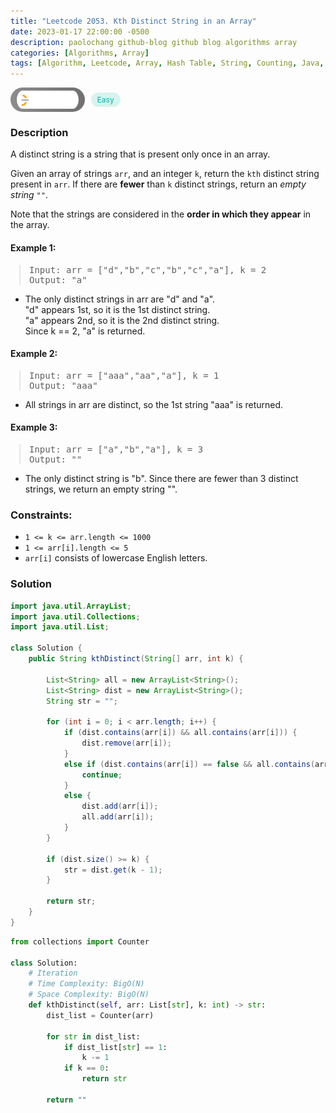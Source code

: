 ```yaml
---
title: "Leetcode 2053. Kth Distinct String in an Array"
date: 2023-01-17 22:00:00 -0500
description: paolochang github-blog github blog algorithms array
categories: [Algorithms, Array]
tags: [Algorithm, Leetcode, Array, Hash Table, String, Counting, Java, Python]
---
```


<style type='text/css'>
blockquote {
  margin-left: 14px;
}
img {
  left: 0 !important;
  transform: none !important;
  -webkit-transform: none !important;
}
[class*="summary"] {
  display: none;
}
[class*="header"] {
  display: flex;
  flex-direction: row;
  align-items: center;
  gap: 10px;
}
[class*="leet_logo"] {
  height: 29px;
  padding: 5px 10px;
  border-radius: 21px;
  background-color: #f7f7f7;
  background: linear-gradient(90deg, rgba(80,80,80,0.65) 0%, rgba(36,36,36,0.65) 100%);
}
[class*="easy"] {
  color: #00B8A3;
  font-size: 12px;
  padding: 4px 10px;
  border-radius: 21px;
  background-color: rgba(0, 184, 163, 0.15);
}
[class*="medium"] {
  color: #FFC01E;
  font-size: 12px;
  padding: 4px 10px;
  border-radius: 21px;
  background-color: #FFC01E26;
}
</style>

<div class=summary>
  A distinct string is a string that is present only once in an array.
  
  Given an array of strings `arr`, and an integer `k`, return the `kth` distinct string present in `arr`. If there are fewer than `k` distinct strings, return an _empty string_ `""`.
</div>

<div id=header class=header>
  <img class=leet_logo src="/assets/img/leetcode_logo.png" />
  <span class=easy>Easy</span>
</div>

### Description

A distinct string is a string that is present only once in an array.

Given an array of strings `arr`, and an integer `k`, return the `kth` distinct string present in `arr`. If there are **fewer** than `k` distinct strings, return an _empty string_ `""`.

Note that the strings are considered in the **order in which they appear** in the array.

#### Example 1:

> <pre>
> Input: arr = ["d","b","c","b","c","a"], k = 2
> Output: "a"
> </pre>

- The only distinct strings in arr are "d" and "a".<br/>
  "d" appears 1st, so it is the 1st distinct string.<br/>
  "a" appears 2nd, so it is the 2nd distinct string.<br/>
  Since k == 2, "a" is returned.

#### Example 2:

> <pre>
> Input: arr = ["aaa","aa","a"], k = 1
> Output: "aaa"
> </pre>

- All strings in arr are distinct, so the 1st string "aaa" is returned.

#### Example 3:

> <pre>
> Input: arr = ["a","b","a"], k = 3
> Output: ""
> </pre>

- The only distinct string is "b". Since there are fewer than 3 distinct strings, we return an empty string "".

### Constraints:

- `1 <= k <= arr.length <= 1000`
- `1 <= arr[i].length <= 5`
- `arr[i]` consists of lowercase English letters.

### Solution

```java
import java.util.ArrayList;
import java.util.Collections;
import java.util.List;

class Solution {
    public String kthDistinct(String[] arr, int k) {

        List<String> all = new ArrayList<String>();
        List<String> dist = new ArrayList<String>();
        String str = "";

        for (int i = 0; i < arr.length; i++) {
            if (dist.contains(arr[i]) && all.contains(arr[i])) {
                dist.remove(arr[i]);
            }
            else if (dist.contains(arr[i]) == false && all.contains(arr[i])) {
                continue;
            }
            else {
                dist.add(arr[i]);
                all.add(arr[i]);
            }
        }

        if (dist.size() >= k) {
            str = dist.get(k - 1);
        }

        return str;
    }
}
```

```py
from collections import Counter

class Solution:
    # Iteration
    # Time Complexity: BigO(N)
    # Space Complexity: BigO(N)
    def kthDistinct(self, arr: List[str], k: int) -> str:
        dist_list = Counter(arr)

        for str in dist_list:
            if dist_list[str] == 1:
                k -= 1
            if k == 0:
                return str

        return ""
```

<script>
  const anchor = document.getElementById("header").querySelector("a");
  anchor.classList.remove("popup");
  anchor.style.cursor = "pointer";
  anchor.setAttribute("target", "_black");
  anchor.setAttribute("href", "https://leetcode.com/problems/kth-distinct-string-in-an-array/");
</script>
